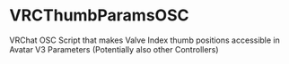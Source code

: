 # VRCThumbParamsOSC
VRChat OSC Script that makes Valve Index thumb positions accessible in Avatar V3 Parameters (Potentially also other Controllers)
